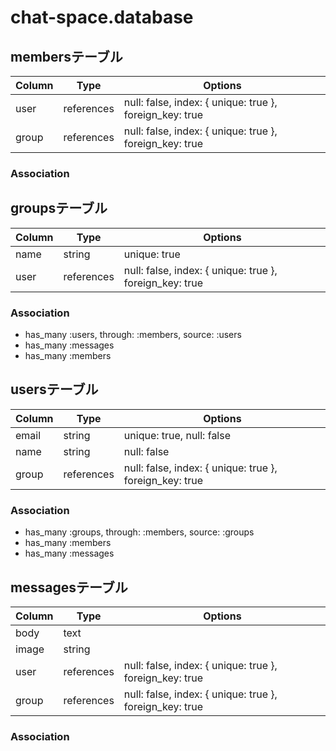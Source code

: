 
chat-space.database
===================

## membersテーブル

|Column|Type|Options|
|------|----|-------|
|user|references|null: false, index: { unique: true }, foreign_key: true|
|group|references|null: false, index: { unique: true }, foreign_key: true|

### Association



## groupsテーブル

|Column|Type|Options|
|------|----|-------|
|name|string|unique: true|
|user|references|null: false, index: { unique: true }, foreign_key: true|

### Association

- has_many :users, through: :members, source: :users
- has_many :messages
- has_many :members



## usersテーブル

|Column|Type|Options|
|------|----|-------|
|email|string|unique: true, null: false|
|name|string|null: false|
|group|references|null: false, index: { unique: true }, foreign_key: true|

### Association

- has_many :groups, through: :members, source: :groups
- has_many :members
- has_many :messages


## messagesテーブル

|Column|Type|Options|
|------|----|-------|
|body|text||
|image|string||
|user|references|null: false, index: { unique: true }, foreign_key: true|
|group|references|null: false, index: { unique: true }, foreign_key: true|


### Association




